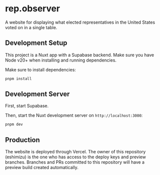 # rep.observer

A website for displaying what elected representatives in the United States voted on in a single table.

## Development Setup
This project is a Nuxt app with a Supabase backend. Make sure you have Node v20+ when installing and running dependencies.

Make sure to install dependencies:

```bash
pnpm install
```

## Development Server
First, start Supabase.

Then, start the Nuxt development server on `http://localhost:3000`:

```bash
pnpm dev
```

## Production
The website is deployed through Vercel. The owner of this repository (eshimizu) is the one who has access to the deploy keys and preview branches. Branches and PRs committed to this repository will have a preview build created automatically.